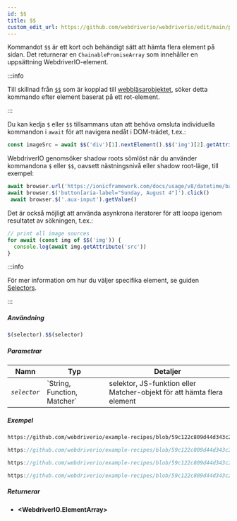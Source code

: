 ```yaml
---
id: $$
title: $$
custom_edit_url: https://github.com/webdriverio/webdriverio/edit/main/packages/webdriverio/src/commands/element/$$.ts
---
```


Kommandot `$$` är ett kort och behändigt sätt att hämta flera element på sidan.
Det returnerar en `ChainablePromiseArray` som innehåller en uppsättning WebdriverIO-element.

:::info

Till skillnad från [`$$`](/docs/api/browser/$$) som är kopplad till [webbläsarobjektet](/docs/api/browser),
söker detta kommando efter element baserat på ett rot-element.

:::

Du kan kedja `$` eller `$$` tillsammans utan att behöva omsluta individuella kommandon i `await` för att
navigera nedåt i DOM-trädet, t.ex.:

```js
const imageSrc = await $$('div')[1].nextElement().$$('img')[2].getAttribute('src')
```

WebdriverIO genomsöker shadow roots sömlöst när du använder kommandona `$` eller `$$`, oavsett nästningsnivå eller
shadow root-läge, till exempel:

```js
await browser.url('https://ionicframework.com/docs/usage/v8/datetime/basic/demo.html?ionic:mode=md')
await browser.$('button[aria-label="Sunday, August 4"]').click()
 await browser.$('.aux-input').getValue()
```

Det är också möjligt att använda asynkrona iteratorer för att loopa igenom resultatet av sökningen, t.ex.:

```js
// print all image sources
for await (const img of $$('img')) {
  console.log(await img.getAttribute('src'))
}
```

:::info

För mer information om hur du väljer specifika element, se guiden [Selectors](/docs/selectors).

:::

##### Användning

```js
$(selector).$$(selector)
```

##### Parametrar

<table>
  <thead>
    <tr>
      <th>Namn</th><th>Typ</th><th>Detaljer</th>
    </tr>
  </thead>
  <tbody>
    <tr>
      <td><code><var>selector</var></code></td>
      <td>`String, Function, Matcher`</td>
      <td>selektor, JS-funktion eller Matcher-objekt för att hämta flera element</td>
    </tr>
  </tbody>
</table>

##### Exempel

```html reference title="example.html" useHTTPS
https://github.com/webdriverio/example-recipes/blob/59c122c809d44d343c231bde2af7e8456c8f086c/queryElements/example.html
```

```js reference title="multipleElements.js" useHTTPS
https://github.com/webdriverio/example-recipes/blob/59c122c809d44d343c231bde2af7e8456c8f086c/queryElements/multipleElements.js#L6-L7
```

```js reference title="multipleElements.js" useHTTPS
https://github.com/webdriverio/example-recipes/blob/59c122c809d44d343c231bde2af7e8456c8f086c/queryElements/multipleElements.js#L15-L24
```

```js reference title="multipleElements.js" useHTTPS
https://github.com/webdriverio/example-recipes/blob/59c122c809d44d343c231bde2af7e8456c8f086c/queryElements/multipleElements.js#L32-L39
```

##### Returnerar

- **&lt;WebdriverIO.ElementArray&gt;**